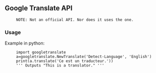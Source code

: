 ## Google Translate API

```
     NOTE: Not an official API. Nor does it uses the one.
```

### Usage

Example in python:

```
     import googletranslate
     a=googletranslate.NewTranslate('Detect-Language', 'English')
     print(a.translate('Ce est un traducteur.'))
     ''' Outputs "This is a translator." '''
```